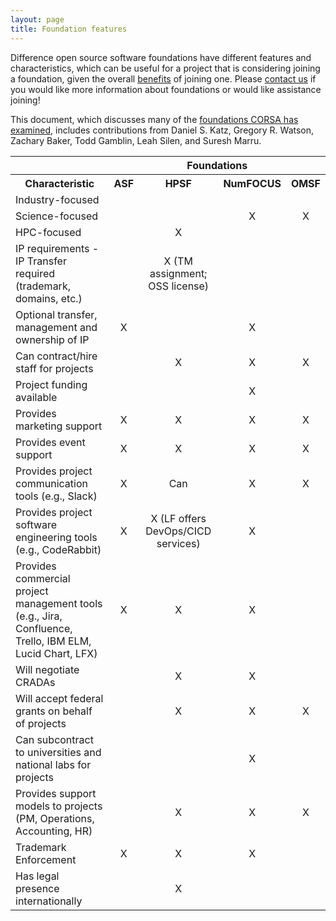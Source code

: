 ```yaml
---
layout: page
title: Foundation features
---
```


Difference open source software foundations have different features and characteristics, which can be useful for a project that is considering joining a foundation,
given the overall [benefits](benefits.md) of joining one.
Please [contact us](mailto:watsongr@ornl.gov) if you would like more information about foundations or would like assistance joining!

This document, which discusses many of the [foundations CORSA has examined](https://corsa.center/#foundations), includes contributions from Daniel S. Katz, Gregory R. Watson, Zachary Baker, Todd Gamblin, Leah Silen, and Suresh Marru.

<table>
  <tr>
    <th></th>
    <th colspan="4">Foundations</th>
  </tr>
  <tr>
    <th>Characteristic</th>
    <th>ASF</th>
    <th>HPSF</th>
    <th>NumFOCUS</th>
    <th>OMSF</th>
  </tr>
  <tr>
    <td>Industry-focused</td>
    <td align="center"></td>
    <td align="center"></td>
    <td align="center"></td>
    <td align="center"></td>
  </tr>
  <tr>
    <td>Science-focused</td>
    <td align="center"></td>
    <td align="center"></td>
    <td align="center">X</td>
    <td align="center">X</td>
  </tr>
  <tr>
    <td>HPC-focused</td>
    <td align="center"></td>
    <td align="center">X</td>
    <td align="center"></td>
    <td align="center"></td>
  </tr>
  <tr>
    <td>IP requirements - IP Transfer required (trademark, domains, etc.)</td>
    <td align="center"></td>
    <td align="center">X (TM assignment; OSS license)</td>
    <td align="center"></td>
    <td align="center"></td>
  </tr>
  <tr>
    <td>Optional transfer, management and ownership of IP </td>
    <td align="center">X</td>
    <td align="center"></td>
    <td align="center">X</td>
    <td align="center"></td>
  </tr>
  <tr>
    <td>Can contract/hire staff for projects</td>
    <td align="center"></td>
    <td align="center">X</td>
    <td align="center">X</td>
    <td align="center">X</td>
  </tr>
  <tr>
    <td>Project funding available</td>
    <td align="center"></td>
    <td align="center"></td>
    <td align="center">X</td>
    <td align="center"></td>
  </tr>
  <tr>
    <td>Provides marketing support</td>
    <td align="center">X</td>
    <td align="center">X</td>
    <td align="center">X</td>
    <td align="center">X</td>
  </tr>
  <tr>
    <td>Provides event support</td>
    <td align="center">X</td>
    <td align="center">X</td>
    <td align="center">X</td>
    <td align="center">X</td>
  </tr>
    <tr>
    <td>Provides project communication tools (e.g., Slack)</td>
    <td align="center">X</td>
    <td align="center">Can</td>
    <td align="center">X</td>
    <td align="center">X</td>
  </tr>
  <tr>
    <td>Provides project software engineering tools (e.g., CodeRabbit)</td>
    <td align="center">X</td>
    <td align="center">X (LF offers DevOps/CICD services)</td>
    <td align="center">X</td>
    <td align="center"></td>
  </tr>
  <tr>
    <td>Provides commercial project management tools (e.g., Jira, Confluence, Trello, IBM ELM, Lucid Chart, LFX)</td>
    <td align="center">X</td>
    <td align="center">X</td>
    <td align="center">X</td>
    <td align="center"></td>
  </tr>
  <tr>
    <td>Will negotiate CRADAs</td>
    <td align="center"></td>
    <td align="center">X</td>
    <td align="center">X</td>
    <td align="center"></td>
  </tr>
  <tr>
    <td>Will accept federal grants on behalf of projects</td>
    <td align="center"></td>
    <td align="center">X</td>
    <td align="center">X</td>
    <td align="center">X</td>
  </tr>
  <tr>
    <td>Can subcontract to universities and national labs for projects</td>
    <td align="center"></td>
    <td align="center"></td>
    <td align="center">X</td>
    <td align="center"></td>
  </tr>
  <tr>
    <td>Provides support models to projects (PM, Operations,  Accounting, HR)</td>
    <td align="center"></td>
    <td align="center">X</td>
    <td align="center">X</td>
    <td align="center">X</td>
  </tr>
  <tr>
    <td>Trademark Enforcement</td>
    <td align="center">X</td>
    <td align="center">X</td>
    <td align="center">X</td>
    <td align="center"></td>
  </tr>
  <tr>
    <td>Has legal presence internationally</td>
    <td align="center"></td>
    <td align="center">X</td>
    <td align="center"></td>
    <td align="center"></td>
  </tr>
</table>
